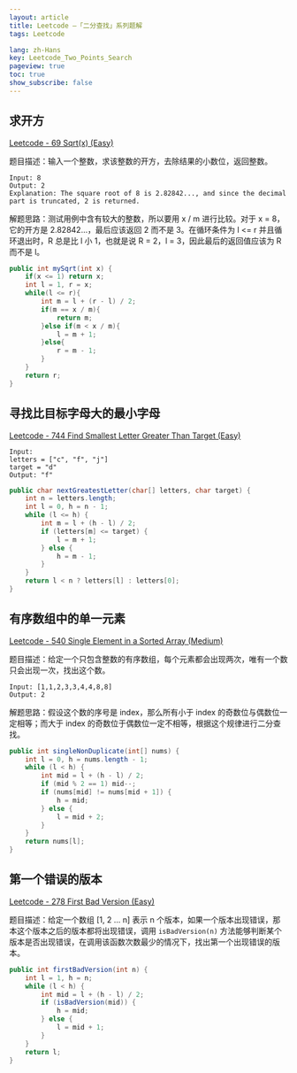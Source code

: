 ```yaml
---
layout: article
title: Leetcode —「二分查找」系列题解
tags: Leetcode

lang: zh-Hans
key: Leetcode_Two_Points_Search
pageview: true
toc: true
show_subscribe: false
---
```



## 求开方

[Leetcode - 69 Sqrt(x) (Easy)](https://leetcode.com/problems/sqrtx/)

题目描述：输入一个整数，求该整数的开方，去除结果的小数位，返回整数。

```
Input: 8
Output: 2
Explanation: The square root of 8 is 2.82842..., and since the decimal part is truncated, 2 is returned.
```

解题思路：测试用例中含有较大的整数，所以要用 x / m 进行比较。对于 x = 8，它的开方是 2.82842...，最后应该返回 2 而不是 3。在循环条件为 l <= r 并且循环退出时，R 总是比 l 小 1，也就是说 R = 2，l = 3，因此最后的返回值应该为 R 而不是 l。

```java
public int mySqrt(int x) {
    if(x <= 1) return x;
    int l = 1, r = x;
    while(l <= r){
        int m = l + (r - l) / 2;
        if(m == x / m){
            return m;
        }else if(m < x / m){
            l = m + 1;
        }else{
            r = m - 1;
        }
    }
    return r;
}
```

## 寻找比目标字母大的最小字母

[Leetcode - 744 Find Smallest Letter Greater Than Target (Easy)](https://leetcode.com/problems/find-smallest-letter-greater-than-target)

```
Input:
letters = ["c", "f", "j"]
target = "d"
Output: "f"
```

```java
public char nextGreatestLetter(char[] letters, char target) {
    int n = letters.length;
    int l = 0, h = n - 1;
    while (l <= h) {
        int m = l + (h - l) / 2;
        if (letters[m] <= target) {
            l = m + 1;
        } else {
            h = m - 1;
        }
    }
    return l < n ? letters[l] : letters[0];
}
```

## 有序数组中的单一元素

[Leetcode - 540 Single Element in a Sorted Array (Medium)](https://leetcode.com/problems/single-element-in-a-sorted-array/)

题目描述：给定一个只包含整数的有序数组，每个元素都会出现两次，唯有一个数只会出现一次，找出这个数。

```
Input: [1,1,2,3,3,4,4,8,8]
Output: 2
```

解题思路：假设这个数的序号是 index，那么所有小于 index 的奇数位与偶数位一定相等；而大于 index 的奇数位于偶数位一定不相等，根据这个规律进行二分查找。

```java
public int singleNonDuplicate(int[] nums) {
    int l = 0, h = nums.length - 1;
    while (l < h) {
        int mid = l + (h - l) / 2;
        if (mid % 2 == 1) mid--;
        if (nums[mid] != nums[mid + 1]) {
            h = mid;
        } else {
            l = mid + 2;
        }
    }
    return nums[l];
}
```

## 第一个错误的版本

[Leetcode - 278 First Bad Version (Easy)](https://leetcode.com/problems/first-bad-version/)

题目描述：给定一个数组 [1, 2 ... n] 表示 n 个版本，如果一个版本出现错误，那本这个版本之后的版本都将出现错误，调用 `isBadVersion(n)` 方法能够判断某个版本是否出现错误，在调用该函数次数最少的情况下，找出第一个出现错误的版本。

```java
public int firstBadVersion(int n) {
    int l = 1, h = n;
    while (l < h) {
        int mid = l + (h - l) / 2;
        if (isBadVersion(mid)) {
            h = mid;
        } else {
            l = mid + 1;
        }
    }
    return l;
}
```